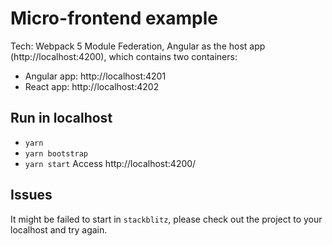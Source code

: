 # Micro-frontend example
Tech: Webpack 5 Module Federation, Angular as the host app (http://localhost:4200), which contains two containers:
* Angular app: http://localhost:4201
* React app: http://localhost:4202

## Run in localhost
* `yarn`
* `yarn bootstrap`
* `yarn start`
Access http://localhost:4200/

## Issues
It might be failed to start in `stackblitz`, please check out the project to your localhost and try again.

